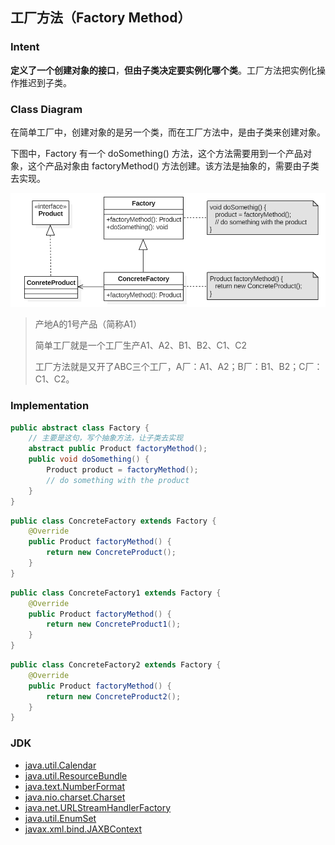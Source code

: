 ## 工厂方法（Factory Method）

### Intent

**定义了一个创建对象的接口**，**但由子类决定要实例化哪个类**。工厂方法把实例化操作推迟到子类。

### Class Diagram

在简单工厂中，创建对象的是另一个类，而在工厂方法中，是由子类来创建对象。

下图中，Factory 有一个 doSomething() 方法，这个方法需要用到一个产品对象，这个产品对象由 factoryMethod() 方法创建。该方法是抽象的，需要由子类去实现。

<img src="./image/工厂方法.png"/> 

> 产地A的1号产品（简称A1）
>
> 简单工厂就是一个工厂生产A1、A2、B1、B2、C1、C2
>
> 工厂方法就是又开了ABC三个工厂，A厂：A1、A2；B厂：B1、B2；C厂：C1、C2。

### Implementation

```java
public abstract class Factory {
    // 主要是这句，写个抽象方法，让子类去实现
    abstract public Product factoryMethod();
    public void doSomething() {
        Product product = factoryMethod();
        // do something with the product
    }
}
```

```java
public class ConcreteFactory extends Factory {
    @Override
    public Product factoryMethod() {
        return new ConcreteProduct();
    }
}
```

```java
public class ConcreteFactory1 extends Factory {
    @Override
    public Product factoryMethod() {
        return new ConcreteProduct1();
    }
}
```

```java
public class ConcreteFactory2 extends Factory {
    @Override
    public Product factoryMethod() {
        return new ConcreteProduct2();
    }
}
```



### JDK

- [java.util.Calendar](http://docs.oracle.com/javase/8/docs/api/java/util/Calendar.html#getInstance--)
- [java.util.ResourceBundle](http://docs.oracle.com/javase/8/docs/api/java/util/ResourceBundle.html#getBundle-java.lang.String-)
- [java.text.NumberFormat](http://docs.oracle.com/javase/8/docs/api/java/text/NumberFormat.html#getInstance--)
- [java.nio.charset.Charset](http://docs.oracle.com/javase/8/docs/api/java/nio/charset/Charset.html#forName-java.lang.String-)
- [java.net.URLStreamHandlerFactory](http://docs.oracle.com/javase/8/docs/api/java/net/URLStreamHandlerFactory.html#createURLStreamHandler-java.lang.String-)
- [java.util.EnumSet](https://docs.oracle.com/javase/8/docs/api/java/util/EnumSet.html#of-E-)
- [javax.xml.bind.JAXBContext](https://docs.oracle.com/javase/8/docs/api/javax/xml/bind/JAXBContext.html#createMarshaller--)
